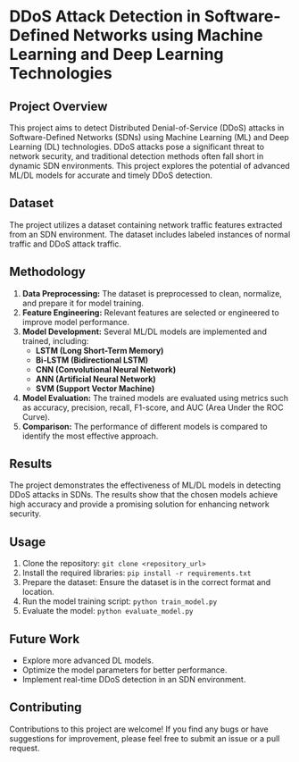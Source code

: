 # DDoS Attack Detection in Software-Defined Networks using Machine Learning and Deep Learning Technologies

## Project Overview

This project aims to detect Distributed Denial-of-Service (DDoS) attacks in Software-Defined Networks (SDNs) using Machine Learning (ML) and Deep Learning (DL) technologies.  DDoS attacks pose a significant threat to network security, and traditional detection methods often fall short in dynamic SDN environments. This project explores the potential of advanced ML/DL models for accurate and timely DDoS detection.

## Dataset

The project utilizes a dataset containing network traffic features extracted from an SDN environment. The dataset includes labeled instances of normal traffic and DDoS attack traffic.

## Methodology

1. **Data Preprocessing:** The dataset is preprocessed to clean, normalize, and prepare it for model training.
2. **Feature Engineering:** Relevant features are selected or engineered to improve model performance.
3. **Model Development:** Several ML/DL models are implemented and trained, including:
    * **LSTM (Long Short-Term Memory)**
    * **Bi-LSTM (Bidirectional LSTM)**
    * **CNN (Convolutional Neural Network)**
    * **ANN (Artificial Neural Network)**
    * **SVM (Support Vector Machine)**
4. **Model Evaluation:** The trained models are evaluated using metrics such as accuracy, precision, recall, F1-score, and AUC (Area Under the ROC Curve).
5. **Comparison:** The performance of different models is compared to identify the most effective approach.

## Results

The project demonstrates the effectiveness of ML/DL models in detecting DDoS attacks in SDNs. The results show that the chosen models achieve high accuracy and provide a promising solution for enhancing network security.

## Usage

1. Clone the repository: `git clone <repository_url>`
2. Install the required libraries: `pip install -r requirements.txt`
3. Prepare the dataset: Ensure the dataset is in the correct format and location.
4. Run the model training script: `python train_model.py`
5. Evaluate the model: `python evaluate_model.py`

## Future Work

* Explore more advanced DL models.
* Optimize the model parameters for better performance.
* Implement real-time DDoS detection in an SDN environment.


## Contributing

Contributions to this project are welcome! If you find any bugs or have suggestions for improvement, please feel free to submit an issue or a pull request.
